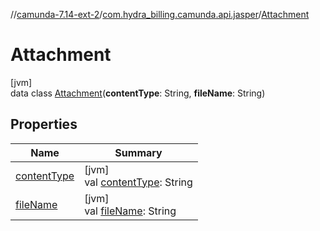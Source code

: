 //[camunda-7.14-ext-2](../../../index.md)/[com.hydra_billing.camunda.api.jasper](../index.md)/[Attachment](index.md)

# Attachment

[jvm]\
data class [Attachment](index.md)(**contentType**: String, **fileName**: String)

## Properties

| Name | Summary |
|---|---|
| [contentType](content-type.md) | [jvm]<br>val [contentType](content-type.md): String |
| [fileName](file-name.md) | [jvm]<br>val [fileName](file-name.md): String |
